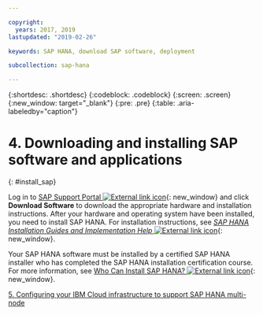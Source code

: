 ```yaml
---

copyright:
  years: 2017, 2019
lastupdated: "2019-02-26"

keywords: SAP HANA, download SAP software, deployment

subcollection: sap-hana

---
```


{:shortdesc: .shortdesc}
{:codeblock: .codeblock}
{:screen: .screen}
{:new_window: target="_blank"}
{:pre: .pre}
{:table: .aria-labeledby="caption"}

# 4. Downloading and installing SAP software and applications
{: #install_sap}

Log in to [SAP Support Portal ![External link icon](../../icons/launch-glyph.svg "External link icon")](https://support.sap.com/en/index.html){: new_window} and click **Download Software** to download the appropriate hardware and installation instructions. After your hardware and operating system have been installed, you need to install SAP HANA. For installation instructions, see [*SAP HANA Installation Guides and Implementation Help* ![External link icon](../../icons/launch-glyph.svg "External link icon")](https://www.sap.com/products/hana/implementation/resources.html){: new_window}.

Your SAP HANA software must be installed by a certified SAP HANA installer who has completed the SAP HANA installation certification course. For more information, see [Who Can Install SAP HANA? ![External link icon](../../icons/launch-glyph.svg "External link icon")](http://www.saphanacentral.com/p/who-can-install-sap-hana.html){: new_window}.

 [5. Configuring your IBM Cloud infrastructure to support SAP HANA multi-node](/docs/infrastructure/sap-hana?topic=sap-hana-multi-node-storage#multi-node-storage)
